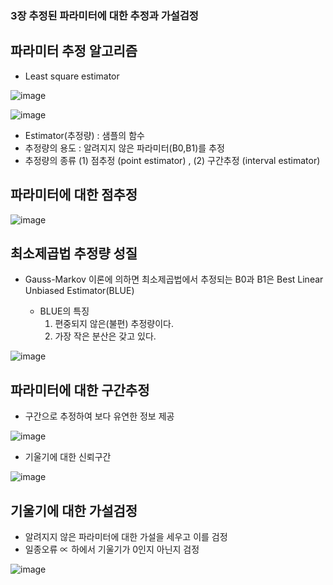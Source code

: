 ### 3장 추정된 파라미터에 대한 추정과 가설검정

## 파라미터 추정 알고리즘

- Least square estimator

![image](https://user-images.githubusercontent.com/79880336/109811240-e75f6400-7c6d-11eb-9d36-1ce055975d8b.png)


![image](https://user-images.githubusercontent.com/79880336/109665420-7d818480-7bb1-11eb-9e5b-a22f48d21fa8.png)

- Estimator(추정량) : 샘플의 함수 
- 추정량의 용도 : 알려지지 않은 파라미터(B0,B1)를 추정
- 추정량의 종류
(1) 점추정 (point estimator) , (2) 구간추정 (interval estimator)

## 파라미터에 대한 점추정

![image](https://user-images.githubusercontent.com/79880336/109665456-870aec80-7bb1-11eb-84d6-ddd1c722025c.png)


## 최소제곱법 추정량 성질
- Gauss-Markov 이론에 의하면 최소제곱법에서 추정되는 B0과 B1은 Best Linear Unbiased Estimator(BLUE)

  - BLUE의 특징
    1. 편중되지 않은(불편) 추정량이다.
    2. 가장 작은 분산은 갖고 있다.
    
 ![image](https://user-images.githubusercontent.com/79880336/109664724-c8e76300-7bb0-11eb-9c00-84d6e1ec5d00.png)

## 파라미터에 대한 구간추정
- 구간으로 추정하여 보다 유연한 정보 제공

![image](https://user-images.githubusercontent.com/79880336/109664852-ef0d0300-7bb0-11eb-8255-ca89a9880712.png)

- 기울기에 대한 신뢰구간

![image](https://user-images.githubusercontent.com/79880336/109664907-00560f80-7bb1-11eb-815c-5a9c30444be5.png)

## 기울기에 대한 가설검정
- 알려지지 않은 파라미터에 대한 가설을 세우고 이를 검정
- 일종오류 ∝ 하에서 기울기가 0인지 아닌지 검정

![image](https://user-images.githubusercontent.com/79880336/109665286-5925a800-7bb1-11eb-9f29-72834b1c93dc.png)

